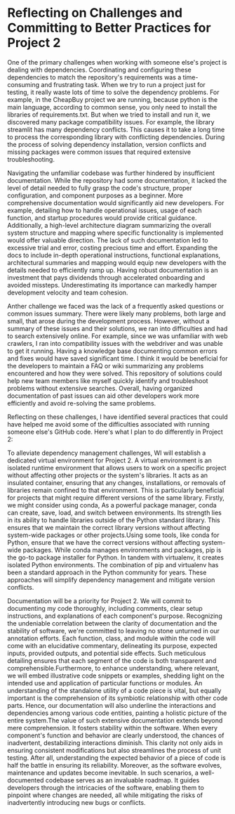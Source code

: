 # Reflecting on Challenges and Committing to Better Practices for Project 2

One of the primary challenges when working with someone else's project is dealing with dependencies. Coordinating and configuring these dependencies to match the repository's requirements was a time-consuming and frustrating task. When we try to run a project just for testing, it really waste lots of time to solve the dependency problems. For example, in the CheapBuy project we are running, because python is the main language, according to common sense, you only need to install the libraries of requirements.txt. But when we tried to install and run it, we discovered many package compatibility issues. For example, the library streamlit has many dependency conflicts. This causes it to take a long time to process the corresponding library with conflicting dependencies. During the process of solving dependency installation, version conflicts and missing packages were common issues that required extensive troubleshooting.

Navigating the unfamiliar codebase was further hindered by insufficient  documentation. While the repository had some documentation, it lacked  the level of detail needed to fully grasp the code's structure, proper  configuration, and component purposes as a beginner. More comprehensive  documentation would significantly aid new developers. For example,  detailing how to handle operational issues, usage of each function, and  startup procedures would provide critical guidance. Additionally, a  high-level architecture diagram summarizing the overall system structure and mapping where specific functionality is implemented would offer  valuable direction. The lack of such documentation led to excessive  trial and error, costing precious time and effort. Expanding the docs to include in-depth operational instructions, functional explanations,  architectural summaries and mapping would equip new developers with the  details needed to efficiently ramp up. Having robust documentation is an investment that pays dividends through accelerated onboarding and  avoided missteps. Underestimating its importance can markedly hamper  development velocity and team cohesion.

Anther challenge we faced was the lack of a frequently asked questions or common issues summary. There were likely many problems, both large and small, that arose during the development process. However, without a summary of these issues and their solutions, we ran into difficulties and had to search extensively online. For example, since we was unfamiliar with web crawlers, I ran into compatibility issues with the webdriver and was unable to get it running. Having a knowledge base documenting common errors and fixes would have saved significant time. I think it would be beneficial for the developers to maintain a FAQ or wiki summarizing any problems encountered and how they were solved. This repository of solutions could help new team members like myself quickly identify and troubleshoot problems without extensive searches. Overall, having organized documentation of past issues can aid other developers work more efficiently and avoid re-solving the same problems.

Reflecting on these challenges, I have identified several practices that could have helped me avoid some of the difficulties associated with running someone else's GitHub code. Here's what I plan to do differently in Project 2:

To alleviate dependency management challenges, WI will establish a dedicated virtual environment for Project 2. A virtual environment is an isolated runtime environment that allows  users to work on a specific project without affecting other projects or  the system's libraries. It acts as an insulated container, ensuring that any changes, installations, or removals of libraries remain confined to that environment. This is particularly beneficial for projects that  might require different versions of the same library. Firstly, we might consider using conda, As a powerful package manager, conda can create, save, load, and switch between environments. Its strength lies in its ability to handle libraries outside of the Python standard library. This ensures that we maintain the correct library versions without affecting system-wide packages or other projects.Using some tools, like conda for Python,  ensure that we have the correct versions without affecting system-wide packages. While conda manages environments and packages, pip is the go-to package installer for Python. In tandem with virtualenv, it creates isolated Python environments. The combination of pip and virtualenv has been a standard approach in the Python community for years. These approaches will simplify dependency management and mitigate version conflicts.

Documentation will be a priority for Project 2. We will commit to documenting my code thoroughly, including comments, clear setup instructions, and explanations of each component's purpose. Recognizing the undeniable correlation between the clarity of documentation and the stability of software, we're committed to leaving no stone unturned in our annotation efforts. Each function, class, and module within the code will come with an elucidative commentary, delineating its purpose, expected inputs, provided outputs, and potential side effects. Such meticulous detailing ensures that each segment of the code is both transparent and comprehensible.Furthermore, to enhance understanding, where relevant, we will embed illustrative code snippets or examples, shedding light on the intended use and application of particular functions or modules. An understanding of the standalone utility of a code piece is vital, but equally important is the comprehension of its symbiotic relationship with other code parts. Hence, our documentation will also underline the interactions and dependencies among various code entities, painting a holistic picture of the entire system.The value of such extensive documentation extends beyond mere comprehension. It fosters stability within the software. When every component's function and behavior are clearly understood, the chances of inadvertent, destabilizing interactions diminish. This clarity not only aids in ensuring consistent modifications but also streamlines the process of unit testing. After all, understanding the expected behavior of a piece of code is half the battle in ensuring its reliability. Moreover, as the software evolves, maintenance and updates become inevitable. In such scenarios, a well-documented codebase serves as an invaluable roadmap. It guides developers through the intricacies of the software, enabling them to pinpoint where changes are needed, all while mitigating the risks of inadvertently introducing new bugs or conflicts.


